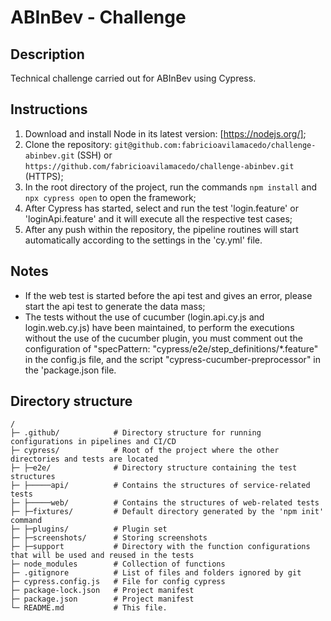 # ABInBev - Challenge
## Description
Technical challenge carried out for ABInBev using Cypress.
## Instructions
1. Download and install Node in its latest version: [https://nodejs.org/];
2. Clone the repository: `git@github.com:fabricioavilamacedo/challenge-abinbev.git` (SSH) or `https://github.com/fabricioavilamacedo/challenge-abinbev.git` (HTTPS);
3. In the root directory of the project, run the commands `npm install` and `npx cypress open` to open the framework;
4. After Cypress has started, select and run the test 'login.feature' or 'loginApi.feature' and it will execute all the respective test cases;
5. After any push within the repository, the pipeline routines will start automatically according to the settings in the 'cy.yml' file.

## Notes
- If the web test is started before the api test and gives an error, please start the api test to generate the data mass;
- The tests without the use of cucumber (login.api.cy.js and login.web.cy.js) have been maintained, to perform the executions without the use of the cucumber plugin, you must comment out the configuration of "specPattern: "cypress/e2e/step_definitions/*.feature" in the config.js file, and the script "cypress-cucumber-preprocessor" in the 'package.json file.

## Directory structure
```
/
├─ .github/            # Directory structure for running configurations in pipelines and CI/CD
├─ cypress/            # Root of the project where the other directories and tests are located
├─ ├─e2e/              # Directory structure containing the test structures
├─ ├─────api/          # Contains the structures of service-related tests
├─ ├─────web/          # Contains the structures of web-related tests
├─ ├─fixtures/         # Default directory generated by the 'npm init' command
├─ ├─plugins/          # Plugin set
├─ ├─screenshots/      # Storing screenshots
├─ ├─support           # Directory with the function configurations that will be used and reused in the tests
├─ node_modules        # Collection of functions
├─ .gitignore          # List of files and folders ignored by git
├─ cypress.config.js   # File for config cypress
├─ package-lock.json   # Project manifest
├─ package.json        # Project manifest
└─ README.md           # This file.
```
